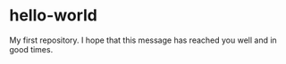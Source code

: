 # hello-world
My first repository.
I hope that this message has reached you well and in good times.
